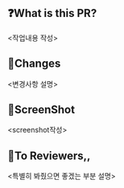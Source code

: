 ## ❓What is this PR?
<작업내용 작성>


## 🌊Changes 
<변경사항 설명>

## 📸ScreenShot
<screenshot작성>

## 🎱To Reviewers,,
<특별히 봐줬으면 좋겠는 부분 설명>

